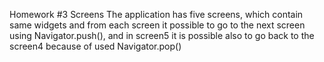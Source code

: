 Homework #3
Screens
The application has five screens, which contain same widgets and from each screen it possible to go to the next screen using Navigator.push(), and in screen5 it is possible also to go back to the screen4 because of used Navigator.pop()
